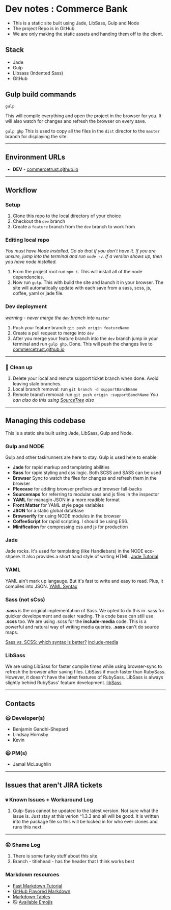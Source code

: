 # Dev notes : Commerce Bank
- This is a static site built using Jade, LibSass, Gulp and Node
- The project Repo is in GitHub
- We are only making the static assets and handing them off to the client.


## Stack
- Jade
- Gulp
- Libsass (Indented Sass)
- GitHub

## Gulp build commands

`gulp`

This will compile everything and open the project in the browser for you. It will also watch for changes and refresh the browser on every save.

`gulp ghp`
This is used to copy all the files in the `dist` director to the `master` branch for displaying the site.


---

## Environment URLs
- **DEV** - [commercetrust.github.io](http://commercetrust.github.io/)


---
## Workflow

### Setup
1. Clone this repo to the local directory of your choice
1. Checkout the `dev` branch
1. Create a `feature` branch from the `dev` branch to work from


### Editing local repo
*You must have Node installed. Go do that if you don't have it. If you are unsure, jump into the terminal and run `node -v`. If a version shows up, then you have node installed.*

1. From the project root run `npm i`. This will install all of the node dependencies.
1. Now run `gulp`. This with build the site and launch it in your browser. The site will automatically update with each save from a sass, scss, js, coffee, yaml or jade file.


### Dev deployment
*warning - never merge the `dev` branch into `master`*

1. Push your feature branch `git push origin featureName`
1. Create a pull request to merge into `dev`
1. After you merge your feature branch into the `dev` branch jump in your terminal and run `gulp ghp`. Done. This will push the changes live to [commercetrust.github.io](http://commercetrust.github.io/)

---

### :poop: Clean up
1. Delete your local and remote support ticket branch when done. Avoid leaving stale branches.
1. Local branch removal: run `git branch -d supportBanchName`
1. Remote branch removal: run `git push origin :supportBanchName`
*You can also do this using [SourceTree](http://www.sourcetreeapp.com/) also*


---
## Managing this codebase
This is a static site built using Jade, LibSass, Gulp and Node.

### Gulp and NODE
Gulp and other taskrunners are here to stay. Gulp is used here to enable:
- **Jade** for rapid markup and templating abilities
- **Sass** for rapid styling and css logic. Both SCSS and SASS can be used
- **Browser** Sync to watch the files for changes and refresh them in the browser
- **Pleeease** for adding browser prefixes and browser fall-backs
- **Sourcemaps** for referring to modular sass and js files in the inspector
- **YAML** for managin JSON in a more readible format
- **Front Matter** for YAML style page variables
- **JSON** for a static global dataBase
- **Browserify** for using NODE modules in the browser
- **CoffeeScript** for rapid scripting. I should be using ES6.
- **Minification** for compressing css and js for production

### Jade
Jade rocks. It's used for templating (like Handlebars) in the NODE eco-shpere. It also provides a short hand style of writing HTML. [Jade Tutorial](http://jade-lang.com/tutorial/)

### YAML
YAML ain't mark up langauge. But it's fast to write and easy to read. Plus, it compiles into JSON. [YAML Syntax](http://learn.getgrav.org/advanced/yaml)

### Sass (not sCss)
**.sass** is the original implementation of Sass. We opted to do this in .sass for quicker developement and easier reading. This code base can still use **.scss** too. We are using .scss for the **include-media** code. This is a powerful and natural way of writing media queries. **.sass** can't do source maps.

[Sass vs. SCSS: which syntax is better?](http://thesassway.com/editorial/sass-vs-scss-which-syntax-is-betterhttp://thesassway.com/editorial/sass-vs-scss-which-syntax-is-better)
[include-media](http://include-media.com/)

### LibSass
We are using LibSass for faster compile times while using browser-sync to refresh the browser after saving files. LibSass if much faster than RubySass. However, it doesn't have the latest features of RubySass. LibSass is always slightly behind RubySass' feature development.
[libSass](http://sass-lang.com/libsass)


---
## Contacts

### :smiley: Developer(s)
- Benjamin Gandhi-Shepard
- Lindsay Hornsby
- Kevin

### :smiley: PM(s)
- Jamal McLaughlin

---
## Issues that aren't JIRA tickets

### :skull: Known Issues + Workaround Log
1. Gulp-Sass cannot be updated to the latest version. Not sure what the issue is. Just stay at this verion ^1.3.3 and all will be good. It is written into the package file so this will be locked in for who ever clones and runs this next.

---

### :disappointed: Shame Log
1. There is some funky stuff about this site.
1. Branch - titlehead - has the header that I think works best



### Markdown resources
- [Fast Markdown Tutorial](http://markdowntutorial.com/)
- [GitHub Flavored Markdown](https://help.github.com/articles/github-flavored-markdown/https://help.github.com/articles/github-flavored-markdown/)
- [Markdown Tables](http://www.tablesgenerator.com/markdown_tables)
- :cat: [Available Emojis](https://bitbucket.org/DACOFFEY/wiki/wiki/BITBUCKET/EMOJI/Emoji)

